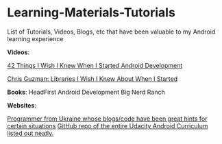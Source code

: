 # Learning-Materials-Tutorials
List of Tutorials, Videos, Blogs, etc that have been valuable to my Android learning experience

**Videos**:

[42 Things I Wish I Knew When I Started Android Development](https://www.youtube.com/watch?v=xwvj3YWe2cw&t=649s)

[Chris Guzman: Libraries I Wish I Knew About When I Started](https://www.youtube.com/watch?v=r7z1dHL90BI)

**Books**:
HeadFirst Android Development
Big Nerd Ranch

**Websites**:

[Programmer from Ukraine whose blogs/code have been great hints for certain situations](http://en.proft.me/)
[GitHub repo of the entire Udacity Android Curriculum listed out neatly.](https://github.com/Enteleform/-RES-/blob/master/%5BLinks%5D/%5BAndroid%5D%20Udacity%20Curriculum.md#full-curriculum-outline) 
